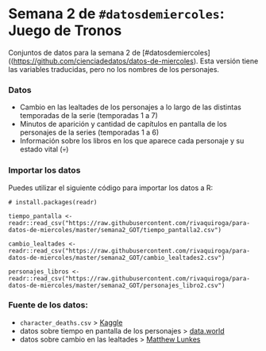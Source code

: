 # Semana 2 de `#datosdemiercoles`: Juego de Tronos

Conjuntos de datos para la semana 2 de [#datosdemiercoles]((https://github.com/cienciadedatos/datos-de-miercoles). Esta versión tiene las variables traducidas, pero no los nombres de los personajes.

### Datos

* Cambio en las lealtades de los personajes a lo largo de las distintas temporadas de la serie (temporadas 1 a 7)
* Minutos de aparición y cantidad de capítulos en pantalla de los personajes de la series (temporadas 1 a 6)
* Información sobre los libros en los que aparece cada personaje y su estado vital (:skull:)


### Importar los datos

Puedes utilizar el siguiente código para importar los datos a R:
```
# install.packages(readr)

tiempo_pantalla <- readr::read_csv("https://raw.githubusercontent.com/rivaquiroga/para-datos-de-miercoles/master/semana2_GOT/tiempo_pantalla2.csv")

cambio_lealtades <- readr::read_csv("https://raw.githubusercontent.com/rivaquiroga/para-datos-de-miercoles/master/semana2_GOT/cambio_lealtades2.csv")

personajes_libros <- readr::read_csv("https://raw.githubusercontent.com/rivaquiroga/para-datos-de-miercoles/master/semana2_GOT/personajes_libro2.csv")

```

### Fuente de los datos:
* `character_deaths.csv` > [Kaggle](https://www.kaggle.com/mylesoneill/game-of-thrones)
* datos sobre tiempo en pantalla de los personajes > [data.world](https://data.world/aendrew/game-of-thrones-screen-times)
* datos sobre cambio en las lealtades > [Matthew Lunkes](https://github.com/MattLunkes/GoT_Affiliations)
